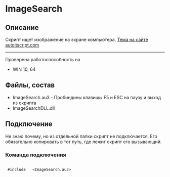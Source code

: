 # ImageSearch

## Описание

Скрипт ищет изображение на экране компьютера.
[Тема на сайте autoitscript.com](https://www.autoitscript.com/forum/topic/148005-imagesearch-usage-explanation/)

---

Проверена работоспособность на

* WIN 10, 64
  
## Файлы, состав

* ImageSearch.au3 - Пробиндины клавишы F5 и  ESC на паузу и выход из скрипта
* ImageSearchDLL.dll

## Подключение

Не знаю почему, но из отдельной папки скрипт не подключается. Его обязательно копировать в тот путь, где лежит скрипт его вызывающий.

### Команда подключения

````

 #include 	<ImageSearch.au3>
 
````